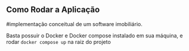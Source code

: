## Como Rodar a Aplicação

#implementação conceitual de um software imobiliário.

Basta possuir o Docker e Docker compose instalado em sua máquina, e rodar `docker compose up` na raiz do projeto
